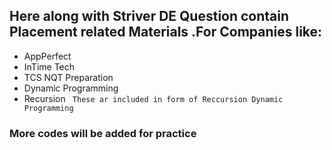 ## Here along with Striver DE Question contain Placement related Materials .For Companies like:
* AppPerfect
* InTime Tech
* TCS NQT Preparation
* Dynamic Programming
* Recursion
` These ar included in form of Reccursion Dynamic Programming`

### More codes will be added for practice 
